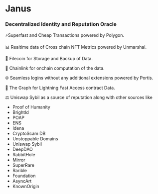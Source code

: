 # Janus

### **Decentralized Identity and Reputation Oracle**




⚡Superfast and Cheap Transactions powered by Polygon.

📊 Realtime data of Cross chain NFT Metrics powered by Unmarshal.

💾 Filecoin for Storage and Backup of Data.

🔗 Chainlink for onchain computation of the data.

🌐 Seamless logins without any additional extensions powered by Portis.

🚅 The Graph for Lightning Fast Access contract Data.

⚖️ Uniswap Sybil as a source of reputation along with other sources like
 - Proof of Humanity
 - BrightId
 - POAP
 - ENS
 - Idena
 - CryptoScam DB
 - Unstoppable Domains
 - Uniswap Sybil
 - DeepDAO
 - RabbitHole
 - Mirror
 - SuperRare
 - Rarible
 - Foundation
 - AsyncArt
 - KnownOrigin
